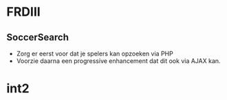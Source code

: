 # FRDIII

## SoccerSearch

- Zorg er eerst voor dat je spelers kan opzoeken via PHP
- Voorzie daarna een progressive enhancement dat dit ook via AJAX kan.
# int2
